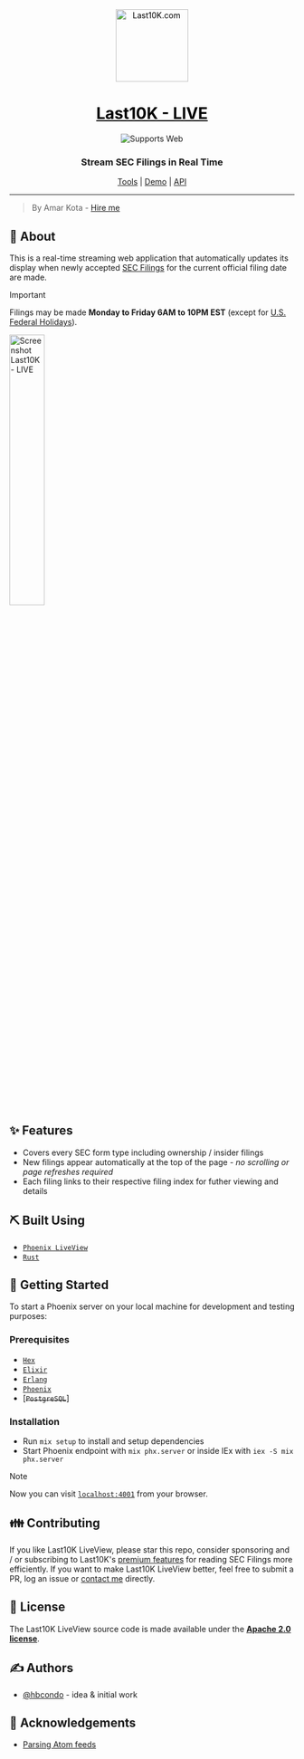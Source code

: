 <div align="center">
  <a href="https://last10k.com/" style="color: black;">
    <img alt="Last10K.com" src="https://last10k.com/icon.png" width="128" height="128">
    <h1>Last10K - LIVE</h1>
  </a>
</div>

<div align="center">
  <!-- Web -->
  <img alt="Supports Web" longdesc="Supports Web" src="https://img.shields.io/badge/web-4630EB.svg?style=flat-square&logo=GOOGLE-CHROME&labelColor=4285F4&logoColor=fff" />

  <h3 align="center">Stream SEC Filings in Real Time</h3>
  <a href="https://last10k.com">Tools</a> | <a href="https://live.last10k.com">Demo</a> | <a href="https://rapidapi.com/last10k/api/sec-filings/">API</a>
</div>

---
> By Amar Kota - [Hire me](https://amarkota.com/resume)

## 🧐 About
This is a real-time streaming web application that automatically updates its display when newly accepted [SEC Filings](https://en.wikipedia.org/wiki/SEC_filing) for the current official filing date are made. 

> [!IMPORTANT]
> Filings may be made **Monday to Friday 6AM to 10PM EST** (except for [U.S. Federal Holidays](https://www.sec.gov/info/edgar/fedholiday.htm)).

[<img alt="Screenshot Last10K - LIVE" src="https://github.com/hbcondo/last10k_liveview/assets/306958/25138835-c501-4759-9008-4a73861ff120" width="35%" alt="Last10K - Streaming SEC Filings" />](https://github.com/hbcondo/last10k_liveview/assets/306958/25138835-c501-4759-9008-4a73861ff120)

## ✨ Features
- Covers every SEC form type including ownership / insider filings
- New filings appear automatically at the top of the page - *no scrolling or page refreshes required*
- Each filing links to their respective filing index for futher viewing and details

## ⛏️ Built Using
- [```Phoenix LiveView```](https://github.com/phoenixframework/phoenix_live_view)
- [```Rust```](https://www.rust-lang.org)

## 🏁 Getting Started
To start a Phoenix server on your local machine for development and testing purposes:

### Prerequisites
- [```Hex```](https://hex.pm)
- [```Elixir```](https://elixir-lang.org/install.html)
- [```Erlang```](https://hexdocs.pm/phoenix/installation.html#erlang-24-or-later)
- [```Phoenix```](https://hexdocs.pm/phoenix/installation.html#phoenix)
- [~~```PostgreSQL```~~]

### Installation
  * Run `mix setup` to install and setup dependencies
  * Start Phoenix endpoint with `mix phx.server` or inside IEx with `iex -S mix phx.server`

> [!NOTE]
> Now you can visit [`localhost:4001`](http://localhost:4001) from your browser.

## 👪 Contributing
If you like Last10K LiveView, please star this repo, consider sponsoring and / or subscribing to Last10K's [premium features](https://last10k.com/features) for reading SEC Filings more efficiently. If you want to make Last10K LiveView better, feel free to submit a PR, log an issue or [contact me](https://amarkota.com/contact) directly.

## 🔖 License
The Last10K LiveView source code is made available under the [**Apache 2.0 license**](LICENSE).

## ✍️ Authors
- [@hbcondo](https://github.com/hbcondo) - idea & initial work

## 🎉 Acknowledgements
- [Parsing Atom feeds](https://github.com/avencera/fast_rss/issues/20)
